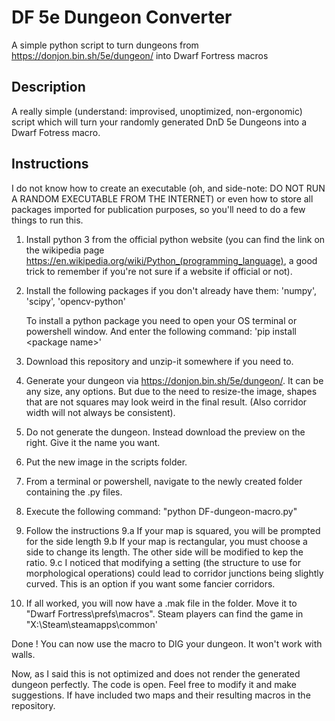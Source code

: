 # DF 5e Dungeon Converter
 A simple python script to turn dungeons from https://donjon.bin.sh/5e/dungeon/ into Dwarf Fortress macros

## Description
A really simple (understand: improvised, unoptimized, non-ergonomic) script which will turn your randomly generated DnD 5e Dungeons into a Dwarf Fotress macro.

## Instructions
I do not know how to create an executable (oh, and side-note: DO NOT RUN A RANDOM EXECUTABLE FROM THE INTERNET) or even how to store all packages imported for publication purposes, so you'll need to do a few things to run this.

1. Install python 3 from the official python website (you can find the link on the wikipedia page https://en.wikipedia.org/wiki/Python_(programming_language), a good trick to remember if you're not sure if a website if official or not).

2. Install the following packages if you don't already have them:
   'numpy',
   'scipy',
   'opencv-python'
   
   To install a python package you need to open your OS terminal or powershell window. And enter the following command: 'pip install \<package name\>'

3. Download this repository and unzip-it somewhere if you need to.

4. Generate your dungeon via https://donjon.bin.sh/5e/dungeon/. It can be any size, any options. But due to the need to resize-the image, shapes that are not squares may look weird in the final result. (Also corridor width will not always be consistent).

5. Do not generate the dungeon. Instead download the preview on the right. Give it the name you want.

6. Put the new image in the scripts folder.

7. From a terminal or powershell, navigate to the newly created folder containing the .py files.

8. Execute the following command: "python DF-dungeon-macro.py"

9. Follow the instructions
    9.a If your map is squared, you will be prompted for the side length
    9.b If your map is rectangular, you must choose a side to change its length. The other side will be modified to kep the ratio.
    9.c I noticed that modifying a setting (the structure to use for morphological operations) could lead to corridor junctions being slightly curved. This is an option if you want some fancier corridors.

10. If all worked, you will now have a .mak file in the folder. Move it to "Dwarf Fortress\prefs\macros". Steam players can find the game in "X:\Steam\steamapps\common\'

Done ! You can now use the macro to DIG your dungeon. It won't work with walls. 

Now, as I said this is not optimized and does not render the generated dungeon perfectly. The code is open. Feel free to modify it and make suggestions. If have included two maps and their resulting macros in the repository.
